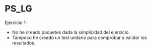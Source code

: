 # PS_LG

Ejercicio 1:
* No he creado paquetes dada la simplicidad del ejercicio.
* Tampoco he creado un test unitario para comprobar y validar los resultados.
